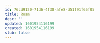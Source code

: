 ```yaml
---
id: 76cd9120-71d6-4f38-afe8-d51f91f65f05
title: Roam
desc: ''
updated: 1601954116199
created: 1601954116199
stub: false
---
```



